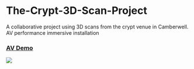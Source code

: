 # The-Crypt-3D-Scan-Project
A collaborative project using 3D scans from the crypt venue in Camberwell. AV performance 
immersive installation 
<h3><a href="https://www.youtube.com/watch?v=zzSYYw-khpw">AV Demo</a></h3>
<image src="/images/EmbeddedEmboddied.jpeg">

